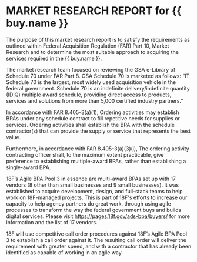 MARKET RESEARCH REPORT for {{ buy.name }}
======================

The purpose of this market research report is to satisfy the requirements as outlined within Federal Acquisition Regulation (FAR) Part 10, Market Research and to determine the most suitable approach to acquiring the services required in the {{ buy.name }}.

The market research team focused on reviewing the GSA e-Library of Schedule 70 under FAR Part 8.  GSA Schedule 70 is marketed as follows: “IT Schedule 70 is the largest, most widely used acquisition vehicle in the federal government. Schedule 70 is an indefinite delivery/indefinite quantity (IDIQ) multiple award schedule, providing direct access to products, services and solutions from more than 5,000 certified industry partners.”

In accordance with FAR 8.405-3(a)(1), Ordering activities may establish BPAs under any schedule contract to fill repetitive needs for supplies or services. Ordering activities shall establish the BPA with the schedule contractor(s) that can provide the supply or service that represents the best value.

Furthermore, in accordance with FAR 8.405-3(a)(3)(i), The ordering activity contracting officer shall, to the maximum extent practicable, give preference to establishing multiple-award BPAs, rather than establishing a single-award BPA.

18F’s Agile BPA Pool 3 in essence are multi-award BPAs set up with 17 vendors (8 other than small businesses and 9 small businesses). It was established to acquire development, design, and full-stack teams to help work on 18F-managed projects. This is part of 18F's efforts to increase our capacity to help agency partners do great work, through using agile processes to transform the way the federal government buys and builds digital services. Please visit https://pages.18f.gov/ads-bpa/buyers/ for more information and the list of 17 vendors.

18F will use competitive call order procedures against 18F’s Agile BPA Pool 3 to establish a call order against it. The resulting call order will deliver the requirement with greater speed, and with a contractor that has already been identified as capable of working in an agile way.
